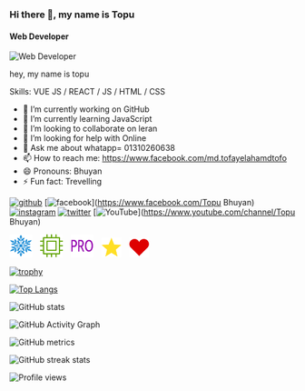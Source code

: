 ### Hi there 👋, my name is Topu
#### Web Developer
![Web Developer](https://scontent.fdac138-1.fna.fbcdn.net/v/t39.30808-1/310382336_638683657751983_5804194339450715622_n.jpg?stp=dst-jpg_p200x200&_nc_cat=110&ccb=1-7&_nc_sid=7206a8&_nc_eui2=AeE9Z2mPe0mGTDX0ueKj0FtrI05KqA8mD3kjTkqoDyYPecNCgSJaXGBCvvO9HFqSXEPy2hwge3EKFDKUxxWDcVzX&_nc_ohc=ov8nptaPdOAAX_IlmA4&_nc_ht=scontent.fdac138-1.fna&oh=00_AfDg8yGW8Yq1Yj1hQAVrKOZrcP5hTpBFXo7r1QNmpzci0g&oe=636FEF03)

hey, my name is topu

Skills: VUE JS / REACT / JS / HTML / CSS

- 🔭 I’m currently working on GitHub  
- 🌱 I’m currently learning JavaScript 
- 👯 I’m looking to collaborate on leran 
- 🤔 I’m looking for help with Online 
- 💬 Ask me about whatapp= 01310260638 
- 📫 How to reach me: https://www.facebook.com/md.tofayelahamdtofo 
- 😄 Pronouns: Bhuyan 
- ⚡ Fun fact: Trevelling 


[<img src='https://cdn.jsdelivr.net/npm/simple-icons@3.0.1/icons/github.svg' alt='github' height='40'>](https://github.com/md-topu-bhuyan)  [<img src='https://cdn.jsdelivr.net/npm/simple-icons@3.0.1/icons/facebook.svg' alt='facebook' height='40'>](https://www.facebook.com/Topu Bhuyan)  [<img src='https://cdn.jsdelivr.net/npm/simple-icons@3.0.1/icons/instagram.svg' alt='instagram' height='40'>](https://www.instagram.com/mdtopu45/)  [<img src='https://cdn.jsdelivr.net/npm/simple-icons@3.0.1/icons/twitter.svg' alt='twitter' height='40'>](https://twitter.com/mdtopu39)  [<img src='https://cdn.jsdelivr.net/npm/simple-icons@3.0.1/icons/youtube.svg' alt='YouTube' height='40'>](https://www.youtube.com/channel/Topu Bhuyan)  

<a href='https://archiveprogram.github.com/'><img src='https://raw.githubusercontent.com/acervenky/animated-github-badges/master/assets/acbadge.gif' width='40' height='40'></a> <a href='https://docs.github.com/en/developers'><img src='https://raw.githubusercontent.com/acervenky/animated-github-badges/master/assets/devbadge.gif' width='40' height='40'></a> <a href='https://github.com/pricing'><img src='https://raw.githubusercontent.com/acervenky/animated-github-badges/master/assets/pro.gif' width='40' height='40'></a> <a href='https://stars.github.com/'><img src='https://raw.githubusercontent.com/acervenky/animated-github-badges/master/assets/starbadge.gif' width='35' height='35'></a> <a href='https://docs.github.com/en/github/supporting-the-open-source-community-with-github-sponsors'><img src='https://raw.githubusercontent.com/acervenky/animated-github-badges/master/assets/sponsorbadge.gif' width='35' height='35'></a> 

[![trophy](https://github-profile-trophy.vercel.app/?username=md-topu-bhuyan)](https://github.com/ryo-ma/github-profile-trophy)

[![Top Langs](https://github-readme-stats.vercel.app/api/top-langs/?username=md-topu-bhuyan)](https://github.com/anuraghazra/github-readme-stats)

![GitHub stats](https://github-readme-stats.vercel.app/api?username=md-topu-bhuyan&show_icons=true)  

![GitHub Activity Graph](https://activity-graph.herokuapp.com/graph?username=md-topu-bhuyan)  

![GitHub metrics](https://metrics.lecoq.io/md-topu-bhuyan)  

![GitHub streak stats](https://github-readme-streak-stats.herokuapp.com/?user=md-topu-bhuyan)  

![Profile views](https://gpvc.arturio.dev/md-topu-bhuyan)  
